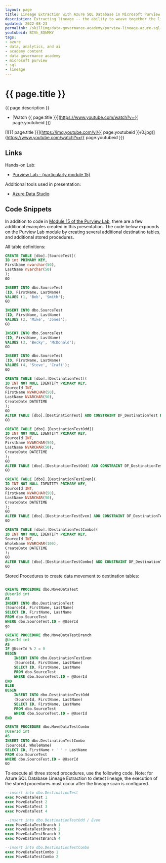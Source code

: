 ```yaml
---
layout: page
title: Lineage Extraction with Azure SQL Database in Microsoft Purview
description: Extracting lineage -- the ability to weave together the lifecycle of data as it moves through the enterprise -- is challenging due to the complexities of many different systems. Microsoft Purview is able to extract lineage from an Azure SQL Database by examining the execution of stored procedures. This video looks at how it works, and how to set it up. Additional code snippets are here for the demos used in this session.
updated: 2022-08-23
permalink: /skilling/data-governance-academy/purview-lineage-azure-sql-db
youtubeid: BIVh_8QhMKY
tags: 
- azure
- data, analytics, and ai
- academy content
- data governance academy
- microsoft purview 
- sql
- lineage
---
```


# {{ page.title }}

{{ page.description }}

* [Watch {{ page.title }}](https://www.youtube.com/watch?v={{ page.youtubeid }})

[![{{ page.title }}](https://img.youtube.com/vi/{{ page.youtubeid }}/0.jpg)](https://www.youtube.com/watch?v={{ page.youtubeid }})

## Links 

Hands-on Lab:
* [Purview Lab - (particularly module 15)](https://aka.ms/purviewlab)

Additional tools used in presentation:
* [Azure Data Studio](https://docs.microsoft.com/en-us/sql/azure-data-studio/?view=sql-server-ver16)

## Code Snippets

In addition to code in [Module 15 of the Purview Lab](https://aka.ms/purviewlab), there are a few additional examples created in this presentation. The code below expounds on the Purview Lab module by creating several additional destinatino tables, and additional stored procedures.

All table definitions:

```sql
CREATE TABLE [dbo].[SourceTest](
ID int PRIMARY KEY,
FirstName nvarchar(50),
LastName nvarchar(50)
);
GO

INSERT INTO dbo.SourceTest
(ID, FirstName, LastName)
VALUES (1, 'Bob', 'Smith');
GO

INSERT INTO dbo.SourceTest
(ID, FirstName, LastName)
VALUES (2, 'Mike', 'Jones');
GO

INSERT INTO dbo.SourceTest
(ID, FirstName, LastName)
VALUES (3, 'Becky', 'McDonald');
GO

INSERT INTO dbo.SourceTest
(ID, FirstName, LastName)
VALUES (4, 'Steve', 'Craft');
GO

CREATE TABLE [dbo].[DestinationTest](
ID INT NOT NULL IDENTITY PRIMARY KEY,
SourceId INT,
FirstName NVARCHAR(50),
LastName NVARCHAR(50),
CreateDate DATETIME
);
GO
ALTER TABLE [dbo].[DestinationTest] ADD CONSTRAINT DF_DestinationTest DEFAULT GETDATE() FOR CreateDate
GO

CREATE TABLE [dbo].[DestinationTestOdd](
ID INT NOT NULL IDENTITY PRIMARY KEY,
SourceId INT,
FirstName NVARCHAR(50),
LastName NVARCHAR(50),
CreateDate DATETIME
);
GO
ALTER TABLE [dbo].[DestinationTestOdd] ADD CONSTRAINT DF_DestinationTestOdd DEFAULT GETDATE() FOR CreateDate
GO

CREATE TABLE [dbo].[DestinationTestEven](
ID INT NOT NULL IDENTITY PRIMARY KEY,
SourceId INT,
FirstName NVARCHAR(50),
LastName NVARCHAR(50),
CreateDate DATETIME
);
GO
ALTER TABLE [dbo].[DestinationTestEven] ADD CONSTRAINT DF_DestinationTestEven DEFAULT GETDATE() FOR CreateDate
GO

CREATE TABLE [dbo].[DestinationTestCombo](
ID INT NOT NULL IDENTITY PRIMARY KEY,
SourceId INT,
WholeName NVARCHAR(100),
CreateDate DATETIME
);
GO
ALTER TABLE [dbo].[DestinationTestCombo] ADD CONSTRAINT DF_DestinationTestCombo DEFAULT GETDATE() FOR CreateDate
GO
```

Stored Procedures to create data movement to destination tables:

```sql

CREATE PROCEDURE dbo.MoveDataTest 
@UserId int
AS
INSERT INTO dbo.DestinationTest
(SourceId, FirstName, LastName)
SELECT ID, FirstName, LastName
FROM dbo.SourceTest
WHERE dbo.SourceTest.ID = @UserId
go

CREATE PROCEDURE dbo.MoveDataTestBranch
@UserId int
AS
IF @UserId % 2 = 0
BEGIN
    INSERT INTO dbo.DestinationTestEven
    (SourceId, FirstName, LastName)
    SELECT ID, FirstName, LastName
    FROM dbo.SourceTest
    WHERE dbo.SourceTest.ID = @UserId
END
ELSE
BEGIN
    INSERT INTO dbo.DestinationTestOdd
    (SourceId, FirstName, LastName)
    SELECT ID, FirstName, LastName
    FROM dbo.SourceTest
    WHERE dbo.SourceTest.ID = @UserId
END

CREATE PROCEDURE dbo.MoveDataTestCombo
@UserId int
AS
INSERT INTO dbo.DestinationTestCombo
(SourceId, WholeName)
SELECT ID, FirstName + ' ' + LastName
FROM dbo.SourceTest
WHERE dbo.SourceTest.ID = @UserId
GO
```

To execute all three stored procedures, use the following code. Note: for Azure SQL Database Lineage Extraction to detect lineage, the execution of the stored procedures must occur after the lineage scan is configured.

```sql
--insert into dbo.DestinationTest
exec MoveDataTest 1
exec MoveDataTest 2
exec MoveDataTest 3
exec MoveDataTest 4

--insert into dbo.DestinationTestOdd / Even
exec MoveDataTestBranch 1
exec MoveDataTestBranch 2
exec MoveDataTestBranch 3
exec MoveDataTestBranch 4

--insert into dbo.DestinationTestCombo
exec MoveDataTestCombo 1
exec MoveDataTestCombo 2
```